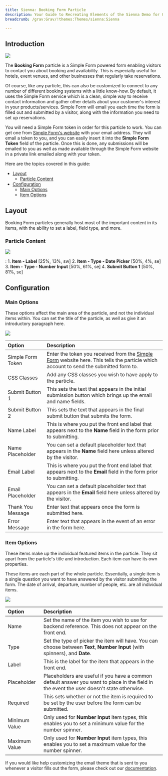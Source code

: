 ```yaml
---
title: Sienna: Booking Form Particle
description: Your Guide to Recreating Elements of the Sienna Demo for Grav
breadcrumb: /grav:Grav/!themes:Themes/sienna:Sienna

---
```


## Introduction

![](assets/particle_booking1.jpg)

The **Booking Form** particle is a Simple Form powered form enabling visitors to contact you about booking and availability. This is especially useful for hotels, event venues, and other businesses that regularly take reservations.

Of course, like any particle, this can also be customized to connect to any number of different booking systems with a little know-how. By default, it uses the Simple Form service which is a clean, simple way to receive contact information and gather other details about your customer's interest in your products/services. Simple Form will email you each time the form is filled out and submitted by a visitor, along with the information you need to set up reservations.

You will need a Simple Form token in order for this particle to work. You can get one from [Simple Form's website](https://getsimpleform.com/) with your email address. They will email a token to you, and you can easily insert it into the **Simple Form Token** field of the particle. Once this is done, any submissions will be emailed to you as well as made available through the Simple Form website in a private link emailed along with your token.

Here are the topics covered in this guide:

* [Layout](#layout)
    - [Particle Content](#particle-content)
* [Configuration](#configuration)
    - [Main Options](#main-options)
    - [Item Options](#item-options)

## Layout

Booking Form particles generally host most of the important content in its items, with the ability to set a label, field type, and more.

### Particle Content

![](assets/particle_booking1.jpg)

:   1. **Item - Label** [25%, 13%, sw]
    2. **Item - Type - Date Picker** [50%, 4%, se]
    3. **Item - Type - Number Input** [50%, 61%, se]
    4. **Submit Button 1** [50%, 81%, se]

## Configuration

### Main Options 

These options affect the main area of the particle, and not the individual items within. You can set the title of the particle, as well as give it an introductory paragraph here.

![](assets/particle_booking2.jpg)

| Option            | Description                                                                                                                                                        |
| :-----            | :-----                                                                                                                                                             |
| Simple Form Token | Enter the token you received from the [Simple Form](https://getsimpleform.com/) website here. This tells the particle which account to send the submitted form to. |
| CSS Classes       | Add any CSS classes you wish to have apply to the particle.                                                                                                        |
| Submit Button 1   | This sets the text that appears in the initial submission button which brings up the email and name fields.                                                        |
| Submit Button 2   | This sets the text that appears in the final submit button that submits the form.                                                                                  |
| Name Label        | This is where you put the front end label that appears next to the **Name** field in the form prior to submitting.                                                 |
| Name Placeholder  | You can set a default placeholder text that appears in the **Name** field here unless altered by the visitor.                                                      |
| Email Label       | This is where you put the front end label that appears next to the **Email** field in the form prior to submitting.                                                |
| Email Placeholder | You can set a default placeholder text that appears in the **Email** field here unless altered by the visitor.                                                     |
| Thank You Message | Enter text that appears once the form is submitted here.                                                                                                           |
| Error Message     | Enter text that appears in the event of an error in the form here.                                                                                                 |

### Item Options

These items make up the individual featured items in the particle. They sit apart from the particle's title and introduction. Each item can have its own properties. 

These items are each part of the whole particle. Essentially, a single item is a single question you want to have answered by the visitor submitting the form. The date of arrival, departure, number of people, etc. are all individual items.

![](assets/particle_booking3.jpg)

| Option        | Description                                                                                                                               |
| :-----        | :-----                                                                                                                                    |
| Name          | Set the name of the item you wish to use for backend reference. This does not appear on the front end.                                    |
| Type          | Set the type of picker the item will have. You can choose between **Text**, **Number Input** (with spinners), and **Date**.               |
| Label         | This is the label for the item that appears in the front end.                                                                             |
| Placeholder   | Placeholders are useful if you have a common default answer you want to place in the field in the event the user doesn't state otherwise. |
| Required      | This sets whether or not the item is required to be set by the user before the form can be submitted.                                     |
| Minimum Value | Only used for **Number Input** item types, this enables you to set a minimum value for the number spinner.                                |
| Maximum Value | Only used for **Number Input** item types, this enables you to set a maximum value for the number spinner.                                |

If you would like help customizing the email theme that is sent to you whenever a visitor fills out the form, please check out our [documentation](howto_customize_email.md).

